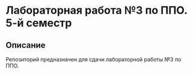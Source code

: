Лабораторная работа №3 по ППО. 5-й семестр
==========================================

Описание
--------
Репозиторий предназначен для сдачи лабораторной работы №3 по ППО.
